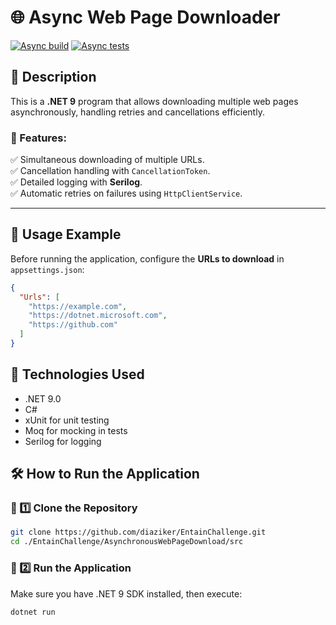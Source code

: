 # 🌐 **Async Web Page Downloader**

[![Async build](https://github.com/diaziker/EntainChallenge/actions/workflows/async_build.yml/badge.svg)](https://github.com/diaziker/EntainChallenge/actions/workflows/async_build.yml)
[![Async tests](https://github.com/diaziker/EntainChallenge/actions/workflows/async_tests.yml/badge.svg)](https://github.com/diaziker/EntainChallenge/actions/workflows/async_tests.yml)

## 📝 **Description**
This is a **.NET 9** program that allows downloading multiple web pages asynchronously, handling retries and cancellations efficiently.

### **🔹 Features:**
✅ Simultaneous downloading of multiple URLs.  
✅ Cancellation handling with `CancellationToken`.  
✅ Detailed logging with **Serilog**.  
✅ Automatic retries on failures using `HttpClientService`.

---

## 🔎 **Usage Example**

Before running the application, configure the **URLs to download** in `appsettings.json`:

```json
{
  "Urls": [
    "https://example.com",
    "https://dotnet.microsoft.com",
    "https://github.com"
  ]
}
```

## 🚀 Technologies Used
- .NET 9.0
- C#
- xUnit for unit testing
- Moq for mocking in tests
- Serilog for logging

## 🛠️ **How to Run the Application**

### 🔹 1️⃣ Clone the Repository
```sh
git clone https://github.com/diaziker/EntainChallenge.git
cd ./EntainChallenge/AsynchronousWebPageDownload/src
```

### 🔹 2️⃣ Run the Application
Make sure you have .NET 9 SDK installed, then execute:

```sh
dotnet run
```
